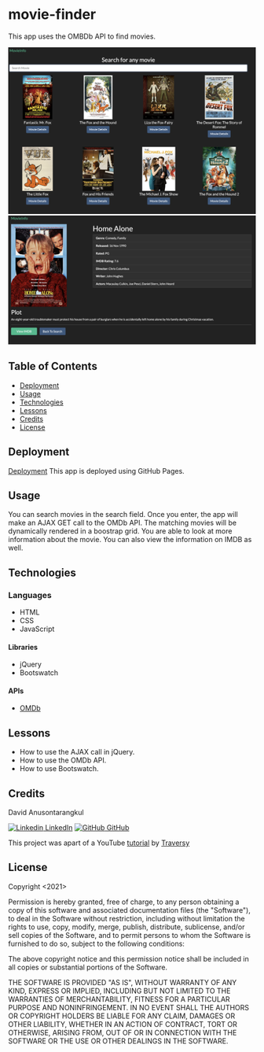 # movie-finder

This app uses the OMBDb API to find movies.

![screenshot](./screen-shot.png)
![screenshot2](./screen-shot2.png)

## Table of Contents

- [Deployment](#deployment)
- [Usage](#usage)
- [Technologies](#technologies)
- [Lessons](#lessons)
- [Credits](#credits)
- [License](#license)

## Deployment

[Deployment](https://anusontarangkul.github.io/movie-finder/)
This app is deployed using GitHub Pages.

## Usage

You can search movies in the search field. Once you enter, the app will make an AJAX GET call to the OMDb API. The matching movies will be dynamically rendered in a boostrap grid. You are able to look at more information about the movie. You can also view the information on IMDB as well.

## Technologies

### Languages

- HTML
- CSS
- JavaScript

#### Libraries

- jQuery
- Bootswatch

#### APIs

- [OMDb](https://www.omdbapi.com/)

## Lessons

- How to use the AJAX call in jQuery.
- How to use the OMDb API.
- How to use Bootswatch.

## Credits

David Anusontarangkul

[![Linkedin](https://i.stack.imgur.com/gVE0j.png) LinkedIn](https://www.linkedin.com/in/anusontarangkul/)
[![GitHub](https://i.stack.imgur.com/tskMh.png) GitHub](https://github.com/anusontarangkul)

This project was apart of a YouTube [tutorial](https://www.youtube.com/watch?v=YsPqjYGauns) by [Traversy](https://www.youtube.com/channel/UC29ju8bIPH5as8OGnQzwJyA)

## License

Copyright <2021> <Anusontarangkul>

Permission is hereby granted, free of charge, to any person obtaining a copy of this software and associated documentation files (the "Software"), to deal in the Software without restriction, including without limitation the rights to use, copy, modify, merge, publish, distribute, sublicense, and/or sell copies of the Software, and to permit persons to whom the Software is furnished to do so, subject to the following conditions:

The above copyright notice and this permission notice shall be included in all copies or substantial portions of the Software.

THE SOFTWARE IS PROVIDED "AS IS", WITHOUT WARRANTY OF ANY KIND, EXPRESS OR IMPLIED, INCLUDING BUT NOT LIMITED TO THE WARRANTIES OF MERCHANTABILITY, FITNESS FOR A PARTICULAR PURPOSE AND NONINFRINGEMENT. IN NO EVENT SHALL THE AUTHORS OR COPYRIGHT HOLDERS BE LIABLE FOR ANY CLAIM, DAMAGES OR OTHER LIABILITY, WHETHER IN AN ACTION OF CONTRACT, TORT OR OTHERWISE, ARISING FROM, OUT OF OR IN CONNECTION WITH THE SOFTWARE OR THE USE OR OTHER DEALINGS IN THE SOFTWARE.
